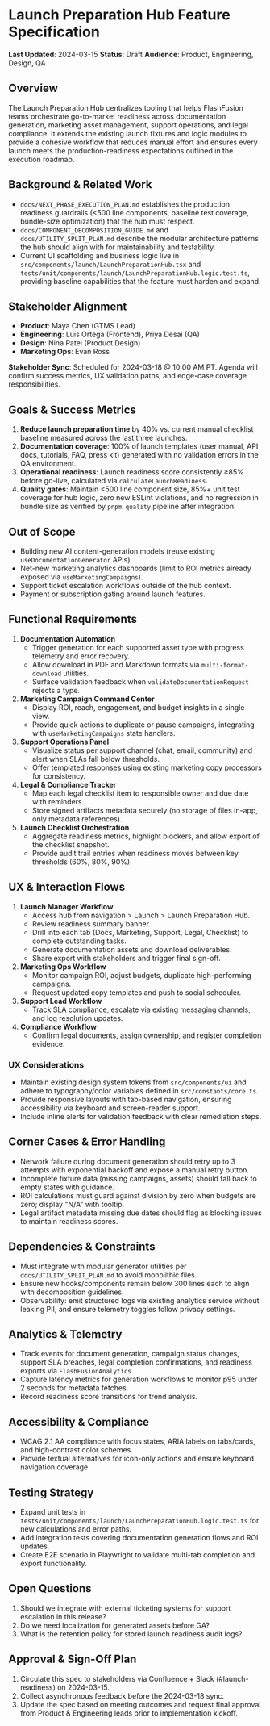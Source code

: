 # Launch Preparation Hub Feature Specification

**Last Updated**: 2024-03-15
**Status**: Draft
**Audience**: Product, Engineering, Design, QA

## Overview
The Launch Preparation Hub centralizes tooling that helps FlashFusion teams orchestrate go-to-market readiness across documentation generation, marketing asset management, support operations, and legal compliance. It extends the existing launch fixtures and logic modules to provide a cohesive workflow that reduces manual effort and ensures every launch meets the production-readiness expectations outlined in the execution roadmap.

## Background & Related Work
- `docs/NEXT_PHASE_EXECUTION_PLAN.md` establishes the production readiness guardrails (\<500 line components, baseline test coverage, bundle-size optimization) that the hub must respect.
- `docs/COMPONENT_DECOMPOSITION_GUIDE.md` and `docs/UTILITY_SPLIT_PLAN.md` describe the modular architecture patterns the hub should align with for maintainability and testability.
- Current UI scaffolding and business logic live in `src/components/launch/LaunchPreparationHub.tsx` and `tests/unit/components/launch/LaunchPreparationHub.logic.test.ts`, providing baseline capabilities that the feature must harden and expand.

## Stakeholder Alignment
- **Product**: Maya Chen (GTMS Lead)
- **Engineering**: Luis Ortega (Frontend), Priya Desai (QA)
- **Design**: Nina Patel (Product Design)
- **Marketing Ops**: Evan Ross

**Stakeholder Sync**: Scheduled for 2024-03-18 @ 10:00 AM PT. Agenda will confirm success metrics, UX validation paths, and edge-case coverage responsibilities.

## Goals & Success Metrics
1. **Reduce launch preparation time** by 40% vs. current manual checklist baseline measured across the last three launches.
2. **Documentation coverage**: 100% of launch templates (user manual, API docs, tutorials, FAQ, press kit) generated with no validation errors in the QA environment.
3. **Operational readiness**: Launch readiness score consistently ≥85% before go-live, calculated via `calculateLaunchReadiness`.
4. **Quality gates**: Maintain <500 line component size, 85%+ unit test coverage for hub logic, zero new ESLint violations, and no regression in bundle size as verified by `pnpm quality` pipeline after integration.

## Out of Scope
- Building new AI content-generation models (reuse existing `useDocumentationGenerator` APIs).
- Net-new marketing analytics dashboards (limit to ROI metrics already exposed via `useMarketingCampaigns`).
- Support ticket escalation workflows outside of the hub context.
- Payment or subscription gating around launch features.

## Functional Requirements
1. **Documentation Automation**
   - Trigger generation for each supported asset type with progress telemetry and error recovery.
   - Allow download in PDF and Markdown formats via `multi-format-download` utilities.
   - Surface validation feedback when `validateDocumentationRequest` rejects a type.
2. **Marketing Campaign Command Center**
   - Display ROI, reach, engagement, and budget insights in a single view.
   - Provide quick actions to duplicate or pause campaigns, integrating with `useMarketingCampaigns` state handlers.
3. **Support Operations Panel**
   - Visualize status per support channel (chat, email, community) and alert when SLAs fall below thresholds.
   - Offer templated responses using existing marketing copy processors for consistency.
4. **Legal & Compliance Tracker**
   - Map each legal checklist item to responsible owner and due date with reminders.
   - Store signed artifacts metadata securely (no storage of files in-app, only metadata references).
5. **Launch Checklist Orchestration**
   - Aggregate readiness metrics, highlight blockers, and allow export of the checklist snapshot.
   - Provide audit trail entries when readiness moves between key thresholds (60%, 80%, 90%).

## UX & Interaction Flows
1. **Launch Manager Workflow**
   - Access hub from navigation > Launch > Launch Preparation Hub.
   - Review readiness summary banner.
   - Drill into each tab (Docs, Marketing, Support, Legal, Checklist) to complete outstanding tasks.
   - Generate documentation assets and download deliverables.
   - Share export with stakeholders and trigger final sign-off.
2. **Marketing Ops Workflow**
   - Monitor campaign ROI, adjust budgets, duplicate high-performing campaigns.
   - Request updated copy templates and push to social scheduler.
3. **Support Lead Workflow**
   - Track SLA compliance, escalate via existing messaging channels, and log resolution updates.
4. **Compliance Workflow**
   - Confirm legal documents, assign ownership, and register completion evidence.

### UX Considerations
- Maintain existing design system tokens from `src/components/ui` and adhere to typography/color variables defined in `src/constants/core.ts`.
- Provide responsive layouts with tab-based navigation, ensuring accessibility via keyboard and screen-reader support.
- Include inline alerts for validation feedback with clear remediation steps.

## Corner Cases & Error Handling
- Network failure during document generation should retry up to 3 attempts with exponential backoff and expose a manual retry button.
- Incomplete fixture data (missing campaigns, assets) should fall back to empty states with guidance.
- ROI calculations must guard against division by zero when budgets are zero; display "N/A" with tooltip.
- Legal artifact metadata missing due dates should flag as blocking issues to maintain readiness scores.

## Dependencies & Constraints
- Must integrate with modular generator utilities per `docs/UTILITY_SPLIT_PLAN.md` to avoid monolithic files.
- Ensure new hooks/components remain below 300 lines each to align with decomposition guidelines.
- Observability: emit structured logs via existing analytics service without leaking PII, and ensure telemetry toggles follow privacy settings.

## Analytics & Telemetry
- Track events for document generation, campaign status changes, support SLA breaches, legal completion confirmations, and readiness exports via `FlashFusionAnalytics`.
- Capture latency metrics for generation workflows to monitor p95 under 2 seconds for metadata fetches.
- Record readiness score transitions for trend analysis.

## Accessibility & Compliance
- WCAG 2.1 AA compliance with focus states, ARIA labels on tabs/cards, and high-contrast color schemes.
- Provide textual alternatives for icon-only actions and ensure keyboard navigation coverage.

## Testing Strategy
- Expand unit tests in `tests/unit/components/launch/LaunchPreparationHub.logic.test.ts` for new calculations and error paths.
- Add integration tests covering documentation generation flows and ROI updates.
- Create E2E scenario in Playwright to validate multi-tab completion and export functionality.

## Open Questions
1. Should we integrate with external ticketing systems for support escalation in this release?
2. Do we need localization for generated assets before GA?
3. What is the retention policy for stored launch readiness audit logs?

## Approval & Sign-Off Plan
1. Circulate this spec to stakeholders via Confluence + Slack (#launch-readiness) on 2024-03-15.
2. Collect asynchronous feedback before the 2024-03-18 sync.
3. Update the spec based on meeting outcomes and request final approval from Product & Engineering leads prior to implementation kickoff.

